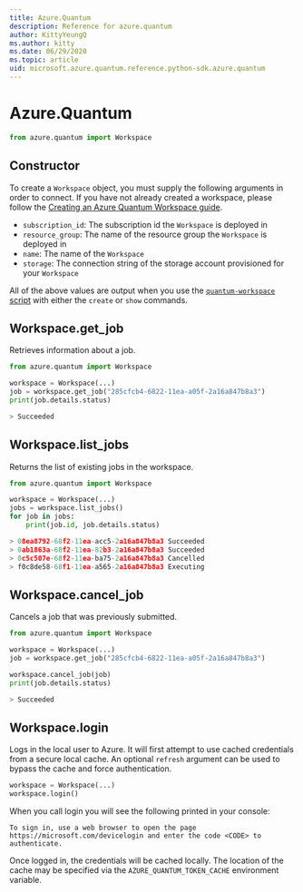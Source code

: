 ```yaml
---
title: Azure.Quantum
description: Reference for azure.quantum
author: KittyYeungQ
ms.author: kitty
ms.date: 06/29/2020
ms.topic: article
uid: microsoft.azure.quantum.reference.python-sdk.azure.quantum
---
```


# Azure.Quantum

```python
from azure.quantum import Workspace
```

## Constructor

To create a `Workspace` object, you must supply the following arguments in order
to connect. If you have not already created a workspace, please follow the
[Creating an Azure Quantum Workspace
guide](/Guides/Creating-an-Azure-Quantum-Workspace).

- `subscription_id`: The subscription id the `Workspace` is deployed in
- `resource_group`: The name of the resource group the `Workspace` is deployed
  in
- `name`: The name of the `Workspace`
- `storage`: The connection string of the storage account provisioned for your
  `Workspace`

All of the above values are output when you use the [`quantum-workspace`
script](https://dev.azure.com/AzureQuantum-PreviewCustomers/PrivatePreview/_git/Documentation?path=%2Fscripts)
with either the `create` or `show` commands.

## Workspace.get_job

Retrieves information about a job.

```py
from azure.quantum import Workspace

workspace = Workspace(...)
job = workspace.get_job("285cfcb4-6822-11ea-a05f-2a16a847b8a3")
print(job.details.status)

> Succeeded
```


## Workspace.list_jobs

Returns the list of existing jobs in the workspace.
```py
from azure.quantum import Workspace

workspace = Workspace(...)
jobs = workspace.list_jobs()
for job in jobs:
    print(job.id, job.details.status)

> 08ea8792-68f2-11ea-acc5-2a16a847b8a3 Succeeded
> 0ab1863a-68f2-11ea-82b3-2a16a847b8a3 Succeeded
> 0c5c507e-68f2-11ea-ba75-2a16a847b8a3 Cancelled
> f0c8de58-68f1-11ea-a565-2a16a847b8a3 Executing
```

## Workspace.cancel_job

Cancels a job that was previously submitted.

```py
from azure.quantum import Workspace

workspace = Workspace(...)
job = workspace.get_job("285cfcb4-6822-11ea-a05f-2a16a847b8a3")

workspace.cancel_job(job)
print(job.details.status)

> Succeeded
```

## Workspace.login

Logs in the local user to Azure. It will first attempt to use cached credentials
from a secure local cache. An optional `refresh` argument can be used to bypass
the cache and force authentication.

```python
workspace = Workspace(...)
workspace.login()
```

When you call login you will see the following printed in your console:

```output
To sign in, use a web browser to open the page https://microsoft.com/devicelogin and enter the code <CODE> to authenticate.
```

Once logged in, the credentials will be cached locally. The location of the
cache may be specified via the `AZURE_QUANTUM_TOKEN_CACHE` environment variable.
